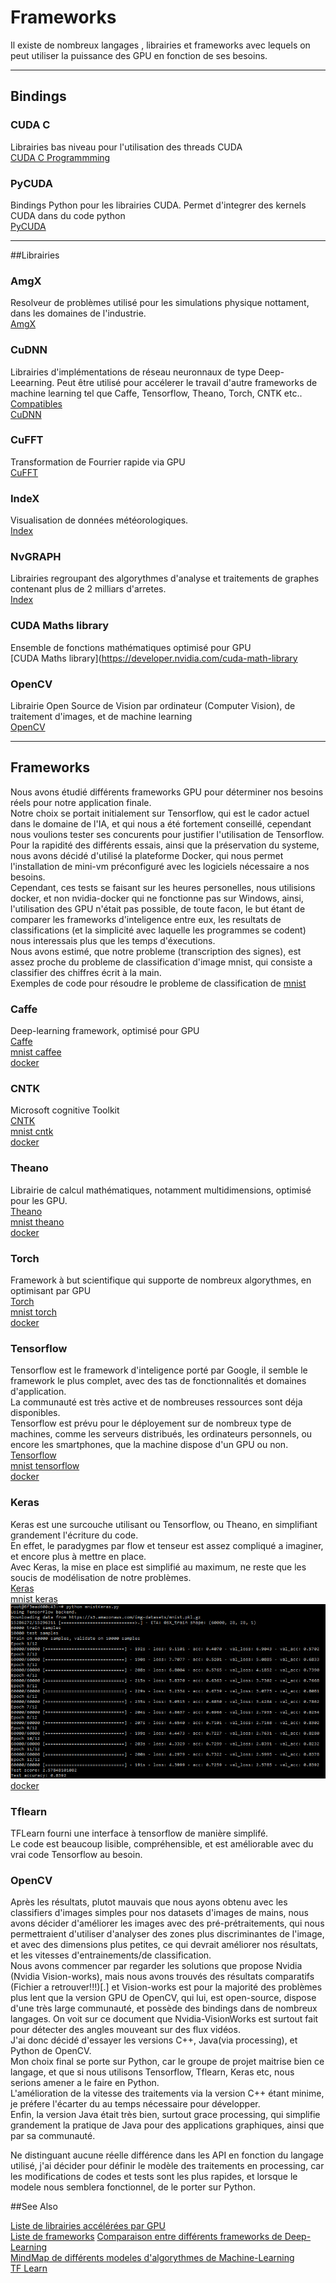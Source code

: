 # Frameworks

Il existe de nombreux langages , librairies et frameworks avec lequels on peut utiliser la puissance des GPU en fonction de ses besoins.

-----------------------------------------------------------------------------------------------------------------------

## Bindings
### CUDA C
Librairies bas niveau pour l'utilisation des threads CUDA  
[CUDA C Programmming](https://docs.nvidia.com/cuda/cuda-c-programming-guide/)

### PyCUDA
Bindings Python pour les librairies CUDA. Permet d'integrer des kernels CUDA dans du code python  
[PyCUDA](https://mathema.tician.de/software/pycuda/)

-----------------------------------------------------------------------------------------------------------------------

##Librairies
### AmgX
Resolveur de problèmes utilisé pour les simulations physique nottament, dans les domaines de l'industrie.  
[AmgX](https://developer.nvidia.com/amgx)

### CuDNN
Librairies d'implémentations de réseau neuronnaux de type Deep-Leearning.
Peut être utilisé pour accélerer le travail d'autre frameworks de machine learning tel que Caffe, Tensorflow, Theano, Torch, CNTK etc..  
[Compatibles](https://developer.nvidia.com/deep-learning-frameworks)  
[CuDNN](https://developer.nvidia.com/cuDNN)

### CuFFT
Transformation de Fourrier rapide via GPU  
[CuFFT](https://developer.nvidia.com/cuFFT)

### IndeX
Visualisation de données météorologiques.  
[Index](https://developer.nvidia.com/index)

### NvGRAPH
Librairies regroupant des algorythmes d'analyse et traitements de graphes contenant plus de 2 milliars d'arretes.  
[Index](https://developer.nvidia.com/nvGRAPH)

### CUDA Maths library
Ensemble de fonctions mathématiques optimisé pour GPU  
[CUDA Maths library](https://developer.nvidia.com/cuda-math-library

### OpenCV
Librairie Open Source de Vision par ordinateur (Computer Vision), de traitement d'images, et de machine learning  
[OpenCV](https://developer.nvidia.com/opencv)

------------------------------------------------------------------------------------------------------------------------
## Frameworks
Nous avons étudié différents frameworks GPU pour déterminer nos besoins réels pour notre application finale.  
Notre choix se portait initialement sur Tensorflow, qui est le cador actuel dans le domaine de l'IA, et qui nous a été fortement conseillé, cependant nous voulions tester ses concurents pour justifier l'utilisation de Tensorflow.  
Pour la rapidité des différents essais, ainsi que la préservation du systeme, nous avons décidé d'utilisé la plateforme Docker, qui nous permet l'installation de mini-vm préconfiguré avec les logiciels nécessaire a nos besoins.  
Cependant, ces tests se faisant sur les heures personelles, nous utilisions docker, et non nvidia-docker qui ne fonctionne pas sur Windows, ainsi, l'utilisation des GPU n'était pas possible, de toute facon, le but étant de comparer les frameworks d'inteligence entre eux, les resultats de classifications (et la simplicité avec laquelle les programmes se codent) nous interessais plus que les temps d'éxecutions.  
Nous avons estimé, que notre probleme (transcription des signes), est assez proche du probleme de classification d'image mnist, qui consiste a classifier des chiffres écrit à la main.  
Exemples de code pour résoudre le probleme de classification de [mnist](http://yann.lecun.com/exdb/mnist/)

### Caffe  
Deep-learning framework, optimisé pour GPU  
[Caffe](http://caffe.berkeleyvision.org/)  
[mnist caffee](http://caffe.berkeleyvision.org/gathered/examples/mnist.html)  
[docker](https://hub.docker.com/r/kaixhin/caffe/)  

### CNTK
Microsoft cognitive Toolkit  
[CNTK](https://www.microsoft.com/en-us/research/product/cognitive-toolkit/)  
[mnist cntk](https://github.com/Microsoft/CNTK/blob/master/Examples/Image/Classification/MLP/MLP_MNIST.cntk)  
[docker](https://hub.docker.com/r/microsoft/cntk/)  


### Theano
Librairie de calcul mathématiques, notamment multidimensions, optimisé pour les GPU.  
[Theano](http://deeplearning.net/software/theano/)  
[mnist theano](https://github.com/lisa-lab/DeepLearningTutorials/blob/master/code/convolutional_mlp.py)  
[docker](https://hub.docker.com/r/kaixhin/theano/)  

### Torch
Framework à but scientifique qui supporte de nombreux algorythmes, en optimisant par GPU  
[Torch](http://torch.ch/)  
[mnist torch](https://github.com/torch/demos/blob/master/train-a-digit-classifier/dataset-mnist.lua)  
[docker](https://hub.docker.com/r/kaixhin/torch/)  

### Tensorflow
Tensorflow est le framework d'inteligence porté par Google, il semble le framework le plus complet, avec des tas de fonctionnalités et domaines d'application.  
La communauté est très active et de nombreuses ressources sont déja disponibles.  
Tensorflow est prévu pour le déployement sur de nombreux type de machines, comme les serveurs distribués, les ordinateurs personnels, ou encore les smartphones, que la machine dispose d'un GPU ou non.  
[Tensorflow](http://tensorflow.org)  
[mnist tensorflow](https://github.com/tensorflow/tensorflow/blob/master/tensorflow/examples/tutorials/mnist/mnist.py)  
[docker](https://hub.docker.com/r/tensorflow/tensorflow/)  

### Keras
Keras est une surcouche utilisant ou Tensorflow, ou Theano, en simplifiant grandement l'écriture du code.  
En effet, le paradygmes par flow et tenseur est assez compliqué a imaginer, et encore plus à mettre en place.  
Avec Keras, la mise en place est simplifié au maximum, ne reste que les soucis de modélisation de notre problèmes.  
[Keras](https://keras.io/)  
[mnist keras](https://github.com/fchollet/keras/blob/master/examples/mnist_cnn.py)  
![sortie kerras mnist](img/kerrasMnist.png)
[docker](https://hub.docker.com/r/gw000/keras/)

### Tflearn  
TFLearn fourni une interface à tensorflow de manière simplifé.  
Le code est beaucoup lisible, compréhensible, et est améliorable avec du vrai code Tensorflow au besoin.  

### OpenCV  
Après les résultats, plutot mauvais que nous ayons obtenu avec les classifiers d'images simples pour nos datasets d'images de mains, nous avons décider d'améliorer les images avec des pré-prétraitements, qui nous permettraient d'utiliser d'analyser des zones plus discriminantes de l'image, et avec des dimensions plus petites, ce qui devrait améliorer nos résultats, et les vitesses d'entrainements/de classification.  
Nous avons commencer par regarder les solutions que propose Nvidia (Nvidia Vision-works), mais nous avons trouvés des résultats comparatifs (Fichier a retrouver!!!)[.] et Vision-works est pour la majorité des problèmes plus lent que la version GPU de OpenCV, qui lui, est open-source, dispose d'une très large communauté, et possède des bindings dans de nombreux langages. 
On voit sur ce document que Nvidia-VisionWorks est surtout fait pour détecter des angles mouveant sur des flux vidéos.  
J'ai donc décidé d'essayer les versions C++, Java(via processing), et Python de OpenCV.  
Mon choix final se porte sur Python, car le groupe de projet maitrise bien ce langage, et que si nous utilisons Tensorflow, Tflearn, Keras etc, nous serions amener a le faire en Python.  
L'amélioration de la vitesse des traitements via la version C++ étant minime, je préfere l'écarter du au temps nécessaire pour développer.  
Enfin, la version Java était très bien, surtout grace processing, qui simplifie grandement la pratique de Java pour des applications graphiques, ainsi que par sa communauté.  

Ne distinguant aucune réelle différence dans les API en fonction du langage utilisé, j'ai décider pour définir le modèle des traitements en processing, car les modifications de codes et tests sont les plus rapides, et lorsque le modele nous semblera fonctionnel, de le porter sur Python.  

##See Also

[Liste de librairies accélérées par GPU](https://developer.nvidia.com/gpu-accelerated-libraries)  
[Liste de frameworks](https://developer.nvidia.com/deep-learning-frameworks)
[Comparaison entre différents frameworks de Deep-Learning](https://en.wikipedia.org/wiki/Comparison_of_deep_learning_software)  
[MindMap de différents modeles d'algorythmes de Machine-Learning](http://www.wangbo.info/img/mlmindmap.png)  
[TF Learn](http://tflearn.org/)  
